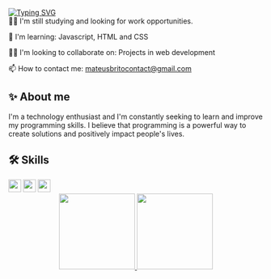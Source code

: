 [![Typing SVG](https://readme-typing-svg.demolab.com?font=Fira+Code&pause=1000&width=435&lines=Hi%2C+im+Mateus+Brito)](https://git.io/typing-svg)
<br>
👩‍💻 I'm still studying and looking for work opportunities.

🧠 I'm learning: Javascript, HTML and CSS

👯‍♀️ I'm looking to collaborate on: Projects in web development

📫 How to contact me: mateusbritocontact@gmail.com

## ✨ About me
I'm a technology enthusiast and I'm constantly seeking to learn and improve my programming skills. I believe that programming is a powerful way to create solutions and positively impact people's lives.

## 🛠 Skills
<div align="left">
  <img height="25em" src="https://img.shields.io/badge/JavaScript-F7DF1E?style=for-the-badge&logo=javascript&logoColor=black"/>
  <img height="25em" src="https://img.shields.io/badge/HTML5-E34F26?style=for-the-badge&logo=html5&logoColor=white"/>
  <img height="25em" src="https://img.shields.io/badge/CSS3-1572B6?style=for-the-badge&logo=css3&logoColor=white"/>

</div>
<div align="center">
 <a href="https://github.com/Mateusbrito1">
 <img height="150em" src="https://github-readme-stats.vercel.app/api?username=Mateusbrito1&show_icons=true&theme=radical"/>
 <img height="150em" src="https://github-readme-stats.vercel.app/api/top-langs/?username=Mateusbrito1&layout=compact&langs_count=7&theme=radical"/>
</div>
  


